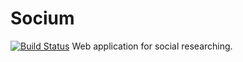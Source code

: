 # Socium
[![Build Status](http://192.168.0.100:1312/buildStatus/icon?job=Socium-UnitTests)](http://192.168.0.100:1312/job/Socium-UnitTests)
Web application for social researching.
